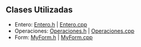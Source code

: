 ## Clases Utilizadas
- Entero: [Entero.h](https://github.com/JoseAndresHV-UPSA/estructura-datos-si210/blob/master/ENTEROS/Entero.h) | [Entero.cpp](https://github.com/JoseAndresHV-UPSA/estructura-datos-si210/blob/master/ENTEROS/Entero.cpp)
- Operaciones: [Operaciones.h](https://github.com/JoseAndresHV-UPSA/estructura-datos-si210/blob/master/ENTEROS/Operaciones.h) | [Operaciones.cpp](https://github.com/JoseAndresHV-UPSA/estructura-datos-si210/blob/master/ENTEROS/Operaciones.cpp)
- Form: [MyForm.h](https://github.com/JoseAndresHV-UPSA/estructura-datos-si210/blob/master/ENTEROS/MyForm.h) | [MyForm.cpp](https://github.com/JoseAndresHV-UPSA/estructura-datos-si210/blob/master/ENTEROS/MyForm.cpp)
